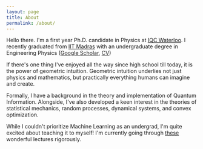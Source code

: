 ```yaml
---
layout: page
title: About
permalink: /about/
---
```


Hello there. I'm a first year Ph.D. candidate in Physics at [IQC Waterloo](https://uwaterloo.ca/institute-for-quantum-computing/). I recently graduated from [IIT Madras](https://www.iitm.ac.in/) with an undergraduate degree in Engineering Physics ([Google Scholar](https://scholar.google.com/citations?user=d9-T--sAAAAJ&hl=en), [CV](https://sriramgkn.github.io/docs/CV_ram.pdf))

If there's one thing I've enjoyed all the way since high school till today, it is the power of geometric intuition. Geometric intuition underlies not just physics and mathematics, but practically everything humans can imagine and create.

Formally, I have a background in the theory and implementation of Quantum Information. Alongside, I've also developed a keen interest in the theories of statistical mechanics, random processes, dynamical systems, and convex optimization.

While I couldn't prioritize Machine Learning as an undergrad, I'm quite excited about teaching it to myself! I'm currently going through [these](https://www.youtube.com/playlist?list=PLoROMvodv4rMiGQp3WXShtMGgzqpfVfbU) wonderful lectures rigorously.

<!-- ![Image of Sriram](https://raw.githubusercontent.com/SriramGkn/sriramgkn.github.io/master/images/Outside_Godav.jpeg)
Outside my hostel at IITM! The COVID-19 pandemic forced us out of this beautiful campus with little notice. -->
